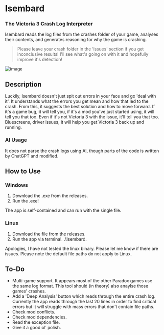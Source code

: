 # Isembard
### The Victoria 3 Crash Log Interpreter
Isembard reads the log files from the crashes folder of your game, analyses their contents, and generates reasoning for why the game is crashing.

> Please leave your crash folder in the 'Issues' section if you get inconclusive results! I'll see what's going on with it and hopefully improve it's detection!

![image](https://github.com/user-attachments/assets/8e19c486-fc06-44e2-af8b-4ff6371f3d1e)


## Description
Luckily, Isembard doesn't just spit out errors in your face and go 'deal with it'. It understands what the errors you get mean and how that led to the crash. From this, it suggests the best solution and how to move forward. 
If it's a game bug, it will tell you, if it's a mod you've just started using, it will tell you that too. Even if it's not Victoria 3 with the issue, it'll tell you that too. Bluescreens, driver issues, it will help you get Victoria 3 back up and running.

### AI Usage
It does not parse the crash logs using AI, though parts of the code is written by ChatGPT and modified.

## How to Use
### Windows
1. Download the .exe from the releases.
2. Run the .exe! 

The app is self-contained and can run with the single file.

### Linux
1. Download the file from the releases.
2. Run the app via terminal. .\Isembard.

Apologies, I have not tested the linux binary. Please let me know if there are issues.
Please note the default file paths do not apply to Linux.

## To-Do

- Multi-game support. It appears most of the other Paradox games use the same log format. This tool should (in theory) also anaylse those games' crashes.
- Add a 'Deep Analysis' button which reads through the entire crash log. Currently the app reads through the last 20 lines in order to find critical errors but it will struggle with mass errors that don't contain file paths.
- Check mod conflicts.
- Check mod dependencies.
- Read the exception file.
- Give it a good ol' polish.
